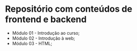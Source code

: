 # Repositório com conteúdos de frontend e backend

- Módulo 01 - Introdução ao curso;
- Módulo 02 - Introdução à web;
- Módulo 03 - HTML;
